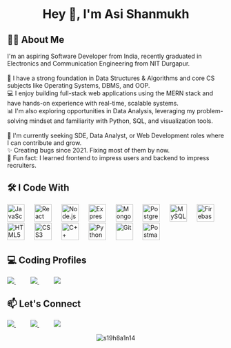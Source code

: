 <h1 align="center">Hey 👋, I'm Asi Shanmukh</h1>

<h2>🧑‍💻 About Me</h2>

<p align="left">
  I'm an aspiring Software Developer from India, recently graduated in Electronics and Communication Engineering from NIT Durgapur.<br><br>
  🚀 I have a strong foundation in Data Structures & Algorithms and core CS subjects like Operating Systems, DBMS, and OOP.<br>
  💻 I enjoy building full-stack web applications using the MERN stack and have hands-on experience with real-time, scalable systems.<br>
  📊 I'm also exploring opportunities in Data Analysis, leveraging my problem-solving mindset and familiarity with Python, SQL, and visualization tools.<br><br>
  🎯 I'm currently seeking SDE, Data Analyst, or Web Development roles where I can contribute and grow.<br>
  ✨ Creating bugs since 2021. Fixing most of them by now.<br>
  🎲 Fun fact: I learned frontend to impress users and backend to impress recruiters.
</p>


<h2>🛠️ I Code With</h2>
 
<div align="left">
  <img src="https://cdn.jsdelivr.net/gh/devicons/devicon/icons/javascript/javascript-original.svg" height="40" alt="JavaScript" />
  <img width="15" />
  <img src="https://cdn.jsdelivr.net/gh/devicons/devicon/icons/react/react-original.svg" height="40" alt="React" />
  <img width="15" />
  <img src="https://cdn.jsdelivr.net/gh/devicons/devicon/icons/nodejs/nodejs-original.svg" height="40" alt="Node.js" />
  <img width="15" />
  <img src="https://cdn.jsdelivr.net/gh/devicons/devicon/icons/express/express-original.svg" height="40" alt="Express" />
  <img width="15" />
  <img src="https://cdn.jsdelivr.net/gh/devicons/devicon/icons/mongodb/mongodb-original.svg" height="40" alt="MongoDB" />
  <img width="15" />
  <img src="https://cdn.jsdelivr.net/gh/devicons/devicon/icons/postgresql/postgresql-original.svg" height="40" alt="PostgreSQL" />
  <img width="15" />
  <img src="https://cdn.jsdelivr.net/gh/devicons/devicon/icons/mysql/mysql-original.svg" height="40" alt="MySQL" />
  <img width="15" />
  <img src="https://cdn.jsdelivr.net/gh/devicons/devicon/icons/firebase/firebase-plain.svg" height="40" alt="Firebase" />
  <img width="15" />
  <img src="https://cdn.jsdelivr.net/gh/devicons/devicon/icons/html5/html5-original.svg" height="40" alt="HTML5" />
  <img width="15" />
  <img src="https://cdn.jsdelivr.net/gh/devicons/devicon/icons/css3/css3-original.svg" height="40" alt="CSS3" />
  <img width="15" />
  <img src="https://cdn.jsdelivr.net/gh/devicons/devicon/icons/cplusplus/cplusplus-original.svg" height="40" alt="C++" />
  <img width="15" />
  <img src="https://cdn.jsdelivr.net/gh/devicons/devicon/icons/python/python-original.svg" height="40" alt="Python" />
  <img width="15" />
  <img src="https://cdn.jsdelivr.net/gh/devicons/devicon/icons/git/git-original.svg" height="40" alt="Git" />
  <img width="15" />
  <img src="https://www.vectorlogo.zone/logos/getpostman/getpostman-icon.svg" height="40" alt="Postman" />
</div>


<h2>💻 Coding Profiles</h2>

<p align="left">
  <a href="https://leetcode.com/u/shanmukhasi">
    <img src="https://img.shields.io/badge/LeetCode-FFA116?style=flat&logo=leetcode&logoColor=black" />
  </a>
  <img width="30" />
  <a href="https://codeforces.com/profile/Asi-Shanmukh">
    <img src="https://img.shields.io/badge/Codeforces-1F8ACB?style=flat&logo=codeforces&logoColor=white" />
  </a>
   
  <img width="30" />
  <a href="https://www.geeksforgeeks.org/user/shanmukh_1199">
    <img src="https://img.shields.io/badge/GeeksforGeeks-00FF00?style=flat&logo=geeksforgeeks&logoColor=white" />
  </a>
</p>



<h2>📫 Let's Connect</h2> 

<p align="left">
  <a href="https://www.linkedin.com/in/asi-shanmukh-0941bb24a/">
    <img src="https://img.shields.io/badge/LinkedIn-0077B5?style=flat&logo=linkedin&logoColor=white" />
  </a>
  <img width="30" />
  <a href="https://github.com/s19h8a1n14">
    <img src="https://img.shields.io/badge/GitHub-181717?style=flat&logo=github&logoColor=white" />
  </a>
 <img width="30" />
  <a href="mailto:shanmukhasi4860@gmail.com">
    <img src="https://img.shields.io/badge/Gmail-D14836?style=flat&logo=gmail&logoColor=white" />
  </a>
</p>


<p align="center">
  <img src="https://komarev.com/ghpvc/?username=s19h8a1n14&label=Profile%20views&color=0e75b6&style=flat" alt="s19h8a1n14" />
</p>
